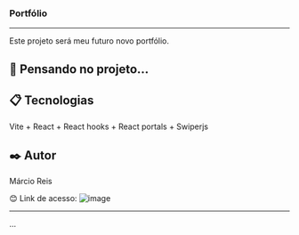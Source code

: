 ### Portfólio

---

Este projeto será meu futuro novo portfólio.

## 🚀 Pensando no projeto...

## 📋 Tecnologias
Vite + React + React hooks + React portals + Swiperjs

## ✒️ Autor
Márcio Reis

😊 Link de acesso: ![image](https://github.com/dev-marcioreis/mrs-portfolio/assets/122680054/c3b5b4ef-0151-4674-b4f7-a2e8f782d6a9)


---
...

